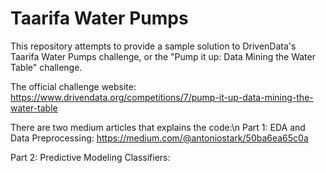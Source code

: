 # Taarifa Water Pumps

This repository attempts to provide a sample solution to DrivenData's Taarifa Water Pumps challenge, or the "Pump it up: Data Mining the Water Table" challenge.

The official challenge website: https://www.drivendata.org/competitions/7/pump-it-up-data-mining-the-water-table

There are two medium articles that explains the code:\n
Part 1: EDA and Data Preprocessing: https://medium.com/@antoniostark/50ba6ea65c0a

Part 2: Predictive Modeling Classifiers:
